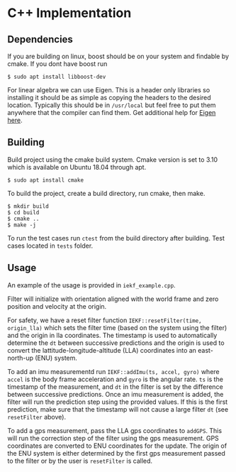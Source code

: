 # C++ Implementation

## Dependencies
If you are building on linux, boost should be on your system and findable by cmake.  If you dont have boost run 

```
$ sudo apt install libboost-dev
```

For linear algebra we can use Eigen.  This is a header only libraries so installing it should be as simple as copying the headers to the desired location.  Typically this should be in ```/usr/local``` but feel free to put them anywhere that the compiler can find them.  Get additional help for [Eigen here](https://eigen.tuxfamily.org/dox/GettingStarted.html).

## Building
Build project using the cmake build system.  Cmake version is set to 3.10 which is available on Ubuntu 18.04 through apt.

```
$ sudo apt install cmake
```

To build the project, create a build directory, run cmake, then make.
```
$ mkdir build
$ cd build
$ cmake ..
$ make -j
```

To run the test cases run ```ctest``` from the build directory after building.  Test cases located in ```tests``` folder.

## Usage
An example of the usage is provided in ```iekf_example.cpp```.

Filter will initialize with orientation aligned with the world frame and zero position and velocity at the origin.

For safety, we have a reset filter function ```IEKF::resetFilter(time, origin_lla)``` which sets the filter time (based on the system using the filter) and the origin in lla coordinates.  The timestamp is used to automatically determine the ```dt``` between successive predictions and the origin is used to convert the lattitude-longitude-altitude (LLA) coordinates into an east-north-up (ENU) system.

To add an imu measurementd run ```IEKF::addImu(ts, accel, gyro)``` where ```accel``` is the body frame acceleration and ```gyro``` is the angular rate.  ```ts``` is the timestamp of the measurement, and ```dt``` in the filter is set by the difference between successive predictions.  Once an imu measurement is added, the filter will run the prediction step using the provided values.  If this is the first prediction, make sure that the timestamp will not cause a large filter ```dt``` (see ```resetFilter``` above).

To add a gps measurement, pass the LLA gps coordinates to ```addGPS```.  This will run the correction step of the filter using the gps measurement.  GPS coordinates are converted to ENU coordinates for the update.  The origin of the ENU system is either determined by the first gps measurement passed to the filter or by the user is ```resetFilter``` is called.